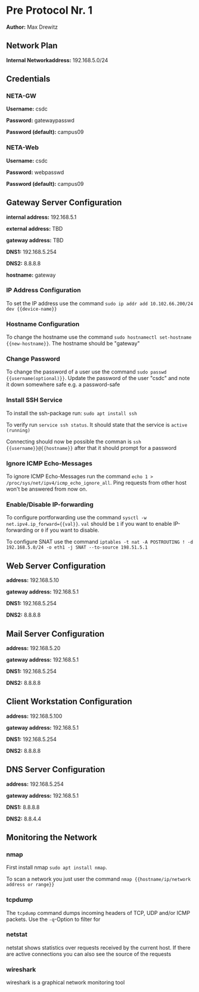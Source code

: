 # Pre Protocol Nr. 1
**Author:** Max Drewitz
## Network Plan
**Internal Networkaddress:** 192.168.5.0/24
## Credentials
### NETA-GW
**Username:** csdc

**Password:** gatewaypasswd

**Password (default):** campus09

### NETA-Web
**Username:** csdc

**Password:** webpasswd

**Password (default):** campus09

## Gateway Server Configuration
**internal address:** 192.168.5.1

**external address:** TBD

**gateway address:** TBD

**DNS1:** 192.168.5.254

**DNS2:** 8.8.8.8

**hostname:** gateway

### IP Address Configuration
To set the IP address use the command `sudo ip addr add 10.102.66.200/24 dev {{device-name}}` 

### Hostname Configuration
To change the hostname use the command `sudo hostnamectl set-hostname {{new-hostname}}`.
The hostname should be "gateway"
### Change Password
To change the password of a user use the command `sudo passwd {{username(optional)}}`. Update the password of the user "csdc" and note it down somewhere safe e.g. a password-safe
### Install SSH Service
To install the ssh-package run: `sudo apt install ssh`

To verify run `service ssh status`. It should state that the service is `active (running)`

Connecting should now be possible the comman is `ssh {{username}}@{{hostname}}` after that it should prompt for a password
### Ignore ICMP Echo-Messages
To ignore ICMP Echo-Messages run the command `echo 1 > /proc/sys/net/ipv4/icmp_echo_ignore_all`.
Ping requests from other host won't be answered from now on.
### Enable/Disable IP-forwarding
To configure portforwarding use the command `sysctl -w net.ipv4.ip_forward={{val}}`. `val` should be `1` if you want to enable IP-forwarding or `0` if you want to disable.

To configure SNAT use the command `iptables -t nat -A POSTROUTING ! -d 192.168.5.0/24 -o eth1 -j SNAT --to-source 198.51.5.1`
## Web Server Configuration
**address:** 192.168.5.10

**gateway address:** 192.168.5.1

**DNS1:** 192.168.5.254

**DNS2:** 8.8.8.8
## Mail Server Configuration
**address:** 192.168.5.20

**gateway address:** 192.168.5.1

**DNS1:** 192.168.5.254

**DNS2:** 8.8.8.8
## Client Workstation Configuration
**address:** 192.168.5.100

**gateway address:** 192.168.5.1

**DNS1:** 192.168.5.254

**DNS2:** 8.8.8.8
## DNS Server Configuration
**address:** 192.168.5.254

**gateway address:** 192.168.5.1

**DNS1:** 8.8.8.8

**DNS2:** 8.8.4.4
## Monitoring the Network
### nmap
First install nmap `sudo apt install nmap`.

To scan a network you just user the command `nmap {{hostname/ip/network address or range}}`
### tcpdump
The `tcpdump` command dumps incoming headers of TCP, UDP and/or ICMP packets.
Use the `-q`-Option to filter for 

### netstat
netstat shows statistics over requests received by the current host. If there are active connections you can also see the source of the requests
### wireshark
wireshark is a graphical network monitoring tool